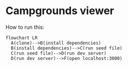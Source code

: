 # Campgrounds viewer

How to run this:

```mermaid
flowchart LR
  A(clone)-->B(install dependencies)
  B(install dependencies)-->C(run seed file)
  C(run seed file)-->D(run dev server)
  D(run dev server)-->F(open localhost:3000)
```
